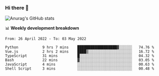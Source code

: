 ### Hi there 👋
![Anurag's GitHub stats](https://github-readme-stats.vercel.app/api?username=jami1024&show_icons=true&theme=radical)

📊 **Weekly development breakdown**
<!--START_SECTION:waka-->

```text
From: 26 April 2022 - To: 03 May 2022

Python           9 hrs 7 mins    ██████████████████▓░░░░░░   74.76 %
Vue.js           2 hrs 2 mins    ████▒░░░░░░░░░░░░░░░░░░░░   16.72 %
TypeScript       31 mins         █░░░░░░░░░░░░░░░░░░░░░░░░   04.32 %
Bash             22 mins         ▓░░░░░░░░░░░░░░░░░░░░░░░░   03.05 %
JavaScript       4 mins          ░░░░░░░░░░░░░░░░░░░░░░░░░   00.63 %
Shell Script     3 mins          ░░░░░░░░░░░░░░░░░░░░░░░░░   00.48 %
```

<!--END_SECTION:waka-->
<!--
**jami1024/jami1024** is a ✨ _special_ ✨ repository because its `README.md` (this file) appears on your GitHub profile.

Here are some ideas to get you started:

- 🔭 I’m currently working on ...
- 🌱 I’m currently learning ...
- 👯 I’m looking to collaborate on ...
- 🤔 I’m looking for help with ...
- 💬 Ask me about ...
- 📫 How to reach me: ...
- 😄 Pronouns: ...
- ⚡ Fun fact: ...
-->
